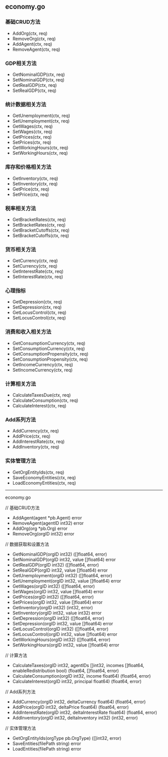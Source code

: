 ## economy.go

### 基础CRUD方法
- AddOrg(ctx, req) 
- RemoveOrg(ctx, req)
- AddAgent(ctx, req)
- RemoveAgent(ctx, req)

### GDP相关方法
- GetNominalGDP(ctx, req)
- SetNominalGDP(ctx, req)
- GetRealGDP(ctx, req)
- SetRealGDP(ctx, req)

### 统计数据相关方法
- GetUnemployment(ctx, req)
- SetUnemployment(ctx, req)
- GetWages(ctx, req)
- SetWages(ctx, req)
- GetPrices(ctx, req)
- SetPrices(ctx, req)
- GetWorkingHours(ctx, req)
- SetWorkingHours(ctx, req)

### 库存和价格相关方法
- GetInventory(ctx, req)
- SetInventory(ctx, req)
- GetPrice(ctx, req)
- SetPrice(ctx, req)

### 税率相关方法
- GetBracketRates(ctx, req)
- SetBracketRates(ctx, req)
- GetBracketCutoffs(ctx, req)
- SetBracketCutoffs(ctx, req)

### 货币相关方法
- GetCurrency(ctx, req)
- SetCurrency(ctx, req)
- GetInterestRate(ctx, req)
- SetInterestRate(ctx, req)

### 心理指标
- GetDepression(ctx, req)
- SetDepression(ctx, req)
- GetLocusControl(ctx, req)
- SetLocusControl(ctx, req)

### 消费和收入相关方法
- GetConsumptionCurrency(ctx, req)
- SetConsumptionCurrency(ctx, req)
- GetConsumptionPropensity(ctx, req)
- SetConsumptionPropensity(ctx, req)
- GetIncomeCurrency(ctx, req)
- SetIncomeCurrency(ctx, req)

### 计算相关方法
- CalculateTaxesDue(ctx, req)
- CalculateConsumption(ctx, req)
- CalculateInterest(ctx, req)

### Add系列方法
- AddCurrency(ctx, req)
- AddPrice(ctx, req)
- AddInterestRate(ctx, req)
- AddInventory(ctx, req)

### 实体管理方法
- GetOrgEntityIds(ctx, req)
- SaveEconomyEntities(ctx, req)
- LoadEconomyEntities(ctx, req)


---
economy.go

// 基础CRUD方法
- AddAgent(agent *pb.Agent) error
- RemoveAgent(agentID int32) error
- AddOrg(org *pb.Org) error
- RemoveOrg(orgID int32) error

// 数据获取和设置方法
- GetNominalGDP(orgID int32) ([]float64, error)
- SetNominalGDP(orgID int32, value []float64) error
- GetRealGDP(orgID int32) ([]float64, error)
- SetRealGDP(orgID int32, value []float64) error
- GetUnemployment(orgID int32) ([]float64, error)
- SetUnemployment(orgID int32, value []float64) error
- GetWages(orgID int32) ([]float64, error)
- SetWages(orgID int32, value []float64) error
- GetPrices(orgID int32) ([]float64, error)
- SetPrices(orgID int32, value []float64) error
- GetInventory(orgID int32) (int32, error)
- SetInventory(orgID int32, value int32) error
- GetDepression(orgID int32) ([]float64, error)
- SetDepression(orgID int32, value []float64) error
- GetLocusControl(orgID int32) ([]float64, error)
- SetLocusControl(orgID int32, value []float64) error
- GetWorkingHours(orgID int32) ([]float64, error)
- SetWorkingHours(orgID int32, value []float64) error

// 计算方法
- CalculateTaxes(orgID int32, agentIDs []int32, incomes []float64, enableRedistribution bool) (float64, []float64, error)
- CalculateConsumption(orgID int32, income float64) (float64, error)
- CalculateInterest(orgID int32, principal float64) (float64, error)

// Add系列方法
- AddCurrency(orgID int32, deltaCurrency float64) (float64, error)
- AddPrice(orgID int32, deltaPrice float64) (float64, error)
- AddInterestRate(orgID int32, deltaInterestRate float64) (float64, error)
- AddInventory(orgID int32, deltaInventory int32) (int32, error)

// 实体管理方法
- GetOrgEntityIds(orgType pb.OrgType) ([]int32, error)
- SaveEntities(filePath string) error
- LoadEntities(filePath string) error